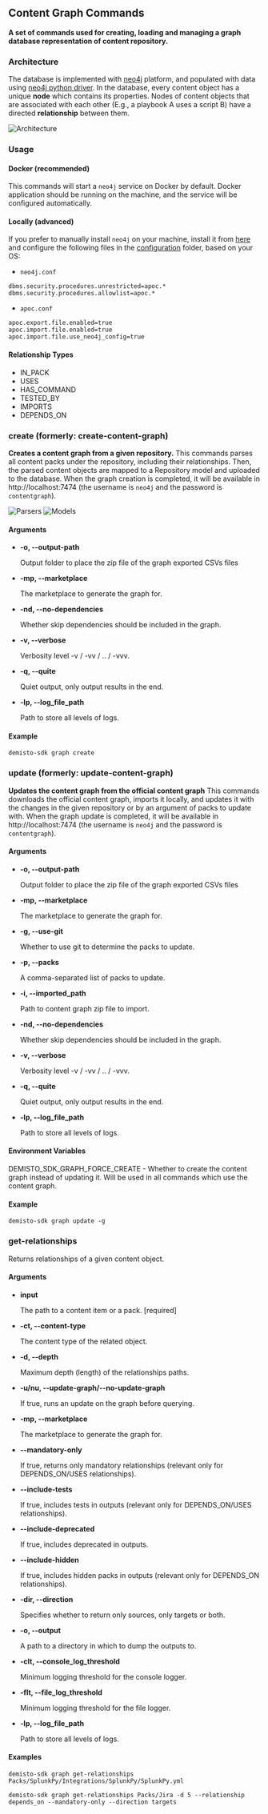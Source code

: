 ## Content Graph Commands

**A set of commands used for creating, loading and managing a graph database representation of content repository.**

### Architecture
The database is implemented with [neo4j](https://neo4j.com/) platform, and populated with data using [neo4j python driver](https://neo4j.com/docs/api/python-driver/current/api.html).
In the database, every content object has a unique **node** which contains its properties. Nodes of content objects that are associated with each other (E.g., a playbook A uses a script B) have a directed **relationship** between them.

![Architecture](images/architecture.png)

### Usage

#### Docker (recommended)

This commands will start a `neo4j` service on Docker by default. Docker application should be running on the machine, and the service will be configured automatically.

#### Locally (advanced)

If you prefer to manually install `neo4j` on your machine, install it from [here](https://neo4j.com/docs/operations-manual/current/installation/) and configure the following files in the [configuration](https://neo4j.com/docs/operations-manual/current/configuration/file-locations/) folder, based on your OS:

* `neo4j.conf`

```
dbms.security.procedures.unrestricted=apoc.*
dbms.security.procedures.allowlist=apoc.*
```

* `apoc.conf`

```
apoc.export.file.enabled=true
apoc.import.file.enabled=true
apoc.import.file.use_neo4j_config=true
```


#### Relationship Types
* IN_PACK
* USES
* HAS_COMMAND
* TESTED_BY
* IMPORTS
* DEPENDS_ON

### create (formerly: create-content-graph)
**Creates a content graph from a given repository.**
This commands parses all content packs under the repository, including their relationships. Then, the parsed content objects are mapped to a Repository model and uploaded to the database.
When the graph creation is completed, it will be available in http://localhost:7474 (the username is `neo4j` and the password is `contentgraph`).

![Parsers](images/parsers.png) ![Models](images/models.png)

#### Arguments

* **-o, --output-path**

    Output folder to place the zip file of the graph exported CSVs files

* **-mp, --marketplace**

    The marketplace to generate the graph for.

* **-nd, --no-dependencies**

    Whether skip dependencies should be included in the graph.

* **-v, --verbose**

    Verbosity level -v / -vv / .. / -vvv.

* **-q, --quite**

    Quiet output, only output results in the end.

* **-lp, --log_file_path**

    Path to store all levels of logs.

#### Example
```
demisto-sdk graph create
```


### update (formerly: update-content-graph)
**Updates the content graph from the official content graph**
This commands downloads the official content graph, imports it locally, and updates it with the changes in the given repository or by an argument of packs to update with.
When the graph update is completed, it will be available in http://localhost:7474 (the username is `neo4j` and the password is `contentgraph`).

#### Arguments

* **-o, --output-path**

    Output folder to place the zip file of the graph exported CSVs files

* **-mp, --marketplace**

    The marketplace to generate the graph for.

* **-g, --use-git**

    Whether to use git to determine the packs to update.

* **-p, --packs**

    A comma-separated list of packs to update.

* **-i, --imported_path**

    Path to content graph zip file to import.

* **-nd, --no-dependencies**

    Whether skip dependencies should be included in the graph.

* **-v, --verbose**

    Verbosity level -v / -vv / .. / -vvv.

* **-q, --quite**

    Quiet output, only output results in the end.

* **-lp, --log_file_path**

    Path to store all levels of logs.

#### Environment Variables

DEMISTO_SDK_GRAPH_FORCE_CREATE - Whether to create the content graph instead of updating it. Will be used in all commands which use the content graph.

#### Example
```
demisto-sdk graph update -g
```

### get-relationships
Returns relationships of a given content object.

#### Arguments
* **input**

    The path to a content item or a pack. [required]

* **-ct, --content-type**

    The content type of the related object.

* **-d, --depth**

    Maximum depth (length) of the relationships paths.

* **-u/nu, --update-graph/--no-update-graph**

    If true, runs an update on the graph before querying.

* **-mp, --marketplace**

    The marketplace to generate the graph for.

* **--mandatory-only**

    If true, returns only mandatory relationships (relevant only for DEPENDS_ON/USES relationships).

* **--include-tests**

    If true, includes tests in outputs (relevant only for DEPENDS_ON/USES relationships).

* **--include-deprecated**

    If true, includes deprecated in outputs.

* **--include-hidden**

    If true, includes hidden packs in outputs (relevant only for DEPENDS_ON relationships).

* **-dir, --direction**

    Specifies whether to return only sources, only targets or both.

* **-o, --output**

    A path to a directory in which to dump the outputs to.

* **-clt, --console_log_threshold**

    Minimum logging threshold for the console logger.

* **-flt, --file_log_threshold**

    Minimum logging threshold for the file logger.

* **-lp, --log_file_path**

    Path to store all levels of logs.

#### Examples
```
demisto-sdk graph get-relationships Packs/SplunkPy/Integrations/SplunkPy/SplunkPy.yml
```
```
demisto-sdk graph get-relationships Packs/Jira -d 5 --relationship depends_on --mandatory-only --direction targets
```
